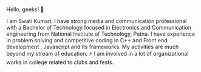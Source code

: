 Hello, geeks! 👋


I am Swati Kumari. I have strong media and communication professional with a Bachelor of Technology focused in Electronics and Communication engineering from National Institute of Technology, Patna. I have experience in problem solving and competitive coding in C++ and Front end development , Javascript and its frameworks. My activities are much beyond my stream of education. ⚡ I am involved in a lot of organizational works in college related to clubs and fests.


